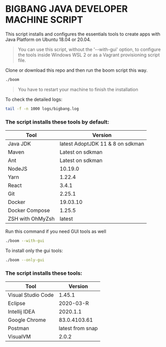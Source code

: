 # BIGBANG JAVA DEVELOPER MACHINE SCRIPT

This script installs and configures the essentials tools to create apps with Java Platform on Ubuntu 18.04 or 20.04.
> You can use this script, without the '--with-gui' option, to configure the tools inside Windows WSL 2 or as a Vagrant provisioning script file.

Clone or download this repo and then run the boom script this way.

```bash
./boom
```
> You have to restart your machine to finish the installation

To check the detailed logs:
```bash
tail -f -n 1000 logs/bigbang.log
```

### The script installs these tools by default:

|  Tool                 | Version                                  |
|--|--|
| Java JDK              | latest AdoptJDK 11 & 8 on sdkman         |
| Maven                 | Latest on sdkman                         |
| Ant                   | Latest on sdkman                         |  
| NodeJS                | 10.19.0                                  |
| Yarn                  | 1.22.4                                   |
| React                 | 3.4.1                                    |
| Git                   | 2.25.1                                   |
| Docker                | 19.03.10                                 |
| Docker Compose        | 1.25.5                                   |
| ZSH with OhMyZsh      | latest                                   |


Run this command if you need GUI tools as well

```bash
./boom --with-gui
```

To install only the gui tools:
```bash
./boom --only-gui
```

### The script installs these tools:

|  Tool                 | Version                  |
|--|--|
| Visual Studio Code    | 1.45.1                   |
| Eclipse               | 2020-03-R                |
| Intellij IDEA         | 2020.1.1                 |
| Google Chrome         | 83.0.4103.61             |
| Postman               | latest from snap         |
| VisualVM              | 2.0.2                    |
